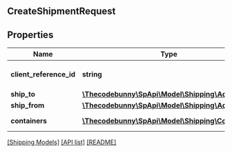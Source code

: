 ## CreateShipmentRequest

## Properties

Name | Type | Description | Notes
------------ | ------------- | ------------- | -------------
**client_reference_id** | **string** | Client reference id. |
**ship_to** | [**\Thecodebunny\SpApi\Model\Shipping\Address**](Address.md) |  |
**ship_from** | [**\Thecodebunny\SpApi\Model\Shipping\Address**](Address.md) |  |
**containers** | [**\Thecodebunny\SpApi\Model\Shipping\Container[]**](Container.md) | A list of container. |

[[Shipping Models]](../) [[API list]](../../Api) [[README]](../../../README.md)
